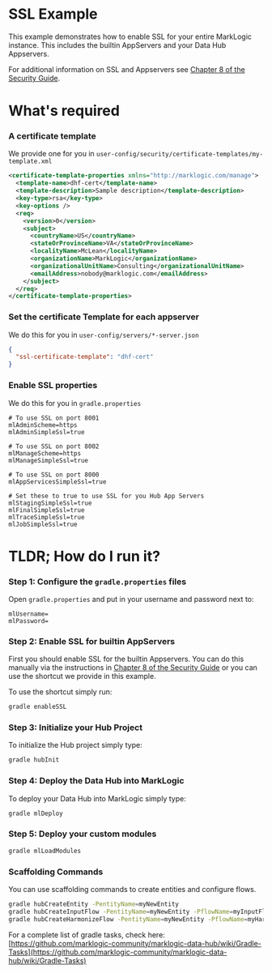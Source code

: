 # SSL Example
This example demonstrates how to enable SSL for your entire MarkLogic instance. This includes the builtin AppServers and your Data Hub Appservers.

For additional information on SSL and Appservers see [Chapter 8 of the Security Guide](http://docs.marklogic.com/guide/security/SSL).

# What's required
### A certificate template
We provide one for you in `user-config/security/certificate-templates/my-template.xml`
```xml
<certificate-template-properties xmlns="http://marklogic.com/manage">
  <template-name>dhf-cert</template-name>
  <template-description>Sample description</template-description>
  <key-type>rsa</key-type>
  <key-options />
  <req>
    <version>0</version>
    <subject>
      <countryName>US</countryName>
      <stateOrProvinceName>VA</stateOrProvinceName>
      <localityName>McLean</localityName>
      <organizationName>MarkLogic</organizationName>
      <organizationalUnitName>Consulting</organizationalUnitName>
      <emailAddress>nobody@marklogic.com</emailAddress>
    </subject>
  </req>
</certificate-template-properties>
```

### Set the certificate Template for each appserver
We do this for you in 
`user-config/servers/*-server.json`

```json
{
  "ssl-certificate-template": "dhf-cert"
}
```

### Enable SSL properties
We do this for you in `gradle.properties`

```
# To use SSL on port 8001
mlAdminScheme=https
mlAdminSimpleSsl=true

# To use SSL on port 8002
mlManageScheme=https
mlManageSimpleSsl=true

# To use SSL on port 8000
mlAppServicesSimpleSsl=true

# Set these to true to use SSL for you Hub App Servers
mlStagingSimpleSsl=true
mlFinalSimpleSsl=true
mlTraceSimpleSsl=true
mlJobSimpleSsl=true
```

# TLDR; How do I run it?

### Step 1: Configure the `gradle.properties` files
Open `gradle.properties` and put in your username and password
next to:

```properties
mlUsername=
mlPassword=
```

### Step 2: Enable SSL for builtin AppServers
First you should enable SSL for the builtin Appservers. You can do this manually via the instructions in [Chapter 8 of the Security Guide](http://docs.marklogic.com/guide/security/SSL) or you can use the shortcut we provide in this example.

To use the shortcut simply run:

```bash
gradle enableSSL
```

### Step 3: Initialize your Hub Project
To initialize the Hub project simply type:

```bash
gradle hubInit
```

### Step 4: Deploy the Data Hub into MarkLogic
To deploy your Data Hub into MarkLogic simply type:

```bash
gradle mlDeploy
```

### Step 5: Deploy your custom modules
```bash
gradle mlLoadModules
```

### Scaffolding Commands
You can use scaffolding commands to create entities and configure flows.

```bash
gradle hubCreateEntity -PentityName=myNewEntity
gradle hubCreateInputFlow -PentityName=myNewEntity -PflowName=myInputFlow
gradle hubCreateHarmonizeFlow -PentityName=myNewEntity -PflowName=myHarmonizationFlow
```

For a complete list of gradle tasks, check here: [https://github.com/marklogic-community/marklogic-data-hub/wiki/Gradle-Tasks](https://github.com/marklogic-community/marklogic-data-hub/wiki/Gradle-Tasks)
